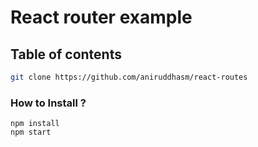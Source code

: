 # React router example


## Table of contents

```sh
git clone https://github.com/aniruddhasm/react-routes
```

### How to Install ?

```
npm install
npm start
```
